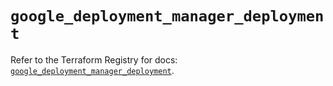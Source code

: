 # `google_deployment_manager_deployment`

Refer to the Terraform Registry for docs: [`google_deployment_manager_deployment`](https://registry.terraform.io/providers/hashicorp/google-beta/6.5.0/docs/resources/google_deployment_manager_deployment).
